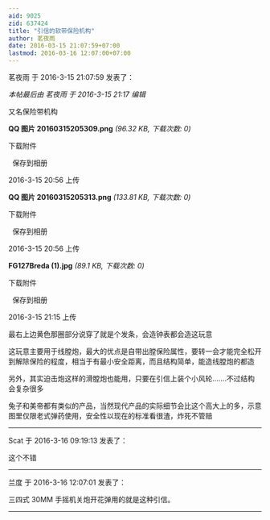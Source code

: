 ```yaml
---
aid: 9025
zid: 637424
title: "引信的软带保险机构"
author: 茗夜雨
date: 2016-03-15 21:07:59+07:00
lastmod: 2016-03-16 12:07:00+07:00
---
```


茗夜雨 于 2016-3-15 21:07:59 发表了：

_本帖最后由 茗夜雨 于 2016-3-15 21:17 编辑_

又名保险带机构

**QQ 图片 20160315205309.png** _(96.32 KB, 下载次数: 0)_

下载附件

&nbsp;
保存到相册

2016-3-15 20:56 上传

**QQ 图片 20160315205313.png** _(133.81 KB, 下载次数: 0)_

下载附件

&nbsp;
保存到相册

2016-3-15 20:56 上传

**FG127Breda (1).jpg** _(89.1 KB, 下载次数: 0)_

下载附件

&nbsp;
保存到相册

2016-3-15 21:15 上传

最右上边黄色那圈部分说穿了就是个发条，会造钟表都会造这玩意

这玩意主要用于线膛炮，最大的优点是自带出膛保险属性，要转一会才能完全松开到解除保险的程度，相当于有最小安全距离，而且结构简单，能造线膛炮的都造

另外，其实迫击炮这样的滑膛炮也能用，只要在引信上装个小风轮.......不过结构会复杂很多

兔子和美帝都有类似的产品，当然现代产品的实际细节会比这个高大上的多，示意图里仅限老式弹药使用，安全性以现在的标准看很渣，炸死不管赔

---

Scat 于 2016-3-16 09:19:13 发表了：

这个不错

---

兰度 于 2016-3-16 12:07:01 发表了：

三四式 30MM 手摇机关炮开花弹用的就是这种引信。

---
